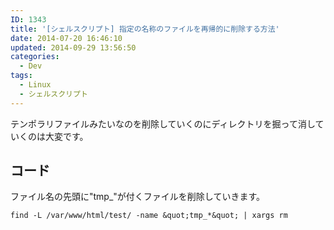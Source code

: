 ```yaml
---
ID: 1343
title: '[シェルスクリプト] 指定の名称のファイルを再帰的に削除する方法'
date: 2014-07-20 16:46:10
updated: 2014-09-29 13:56:50
categories:
  - Dev
tags:
  - Linux
  - シェルスクリプト
---
```


テンポラリファイルみたいなのを削除していくのにディレクトリを掘って消していくのは大変です。

<!--more-->
<h2>コード</h2>
ファイル名の先頭に"tmp_"が付くファイルを削除していきます。

```
find -L /var/www/html/test/ -name &quot;tmp_*&quot; | xargs rm
```
